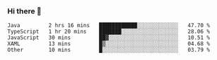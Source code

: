 ### Hi there 👋

<!--START_SECTION:waka-->

```text
Java         2 hrs 16 mins   ████████████░░░░░░░░░░░░░   47.70 %
TypeScript   1 hr 20 mins    ███████░░░░░░░░░░░░░░░░░░   28.06 %
JavaScript   30 mins         ██▓░░░░░░░░░░░░░░░░░░░░░░   10.51 %
XAML         13 mins         █▒░░░░░░░░░░░░░░░░░░░░░░░   04.68 %
Other        10 mins         █░░░░░░░░░░░░░░░░░░░░░░░░   03.79 %
```

<!--END_SECTION:waka-->

<!--
**Jonas-VanHaeken/Jonas-VanHaeken** is a ✨ _special_ ✨ repository because its `README.md` (this file) appears on your GitHub profile.

Here are some ideas to get you started:

- 🔭 I’m currently working on ...
- 🌱 I’m currently learning ...
- 👯 I’m looking to collaborate on ...
- 🤔 I’m looking for help with ...
- 💬 Ask me about ...
- 📫 How to reach me: ...
- 😄 Pronouns: ...
- ⚡ Fun fact: ...
-->
